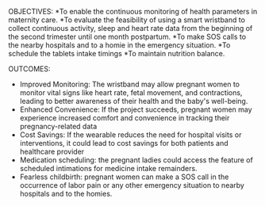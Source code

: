 OBJECTIVES:
*To enable the continuous monitoring of health parameters  in maternity care.
*To evaluate the feasibility of using a smart wristband to collect continuous activity, sleep and heart rate data from the beginning of the second trimester until one month postpartum. 
*To make SOS calls to the nearby hospitals and to a homie in the  emergency situation.
*To schedule the tablets intake timings
*To maintain nutrition balance.

OUTCOMES:
*	Improved Monitoring: The wristband may allow pregnant women to monitor vital signs like heart rate, fetal movement, and contractions, leading to better awareness of their health and the baby's well-being. 
*	Enhanced Convenience: If the project succeeds, pregnant women may experience increased comfort and convenience in tracking their pregnancy-related data 
*	Cost Savings: If the wearable reduces the need for hospital visits or interventions, it could lead to cost savings for both patients and healthcare provider 
*	Medication scheduling: the pregnant ladies could access the feature of scheduled intimations for medicine intake remainders.
*	Fearless childbirth: pregnant women can make a SOS call in the occurrence of labor pain or any other emergency situation to nearby hospitals and to the  homies.
